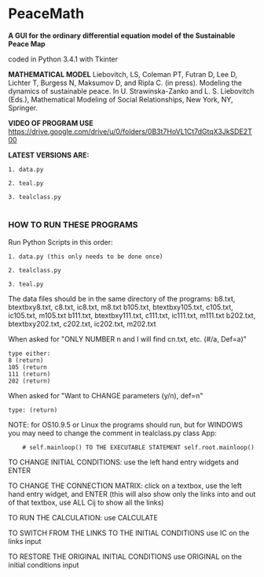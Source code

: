 # PeaceMath
**A GUI for the ordinary differential equation model of the Sustainable Peace Map**

coded in Python 3.4.1 with Tkinter

**MATHEMATICAL MODEL**
Liebovitch, LS, Coleman PT, Futran D, Lee D, Lichter T, Burgess N, Maksumov D, and Ripla C. (in press). Modeling the dynamics of sustainable peace. In U. Strawinska-Zanko and L. S. Liebovitch (Eds.), Mathematical Modeling of Social Relationships, New York, NY, Springer.

**VIDEO OF PROGRAM USE**
https://drive.google.com/drive/u/0/folders/0B3t7HoVL1Ct7dGtqX3JkSDE2T00

**LATEST VERSIONS ARE:**
	
	1. data.py
	
	2. teal.py
	
	3. tealclass.py

#
### HOW TO RUN THESE PROGRAMS


Run Python Scripts in this order:

	1. data.py (this only needs to be done once)

	2. tealclass.py

	3. teal.py

The data files should be in the same directory of the programs:
  b8.txt, btextbxy8.txt, c8.txt, ic8.txt, m8.txt
  b105.txt, btextbxy105.txt, c105.txt, ic105.txt, m105.txt
  b111.txt, btextbxy111.txt, c111.txt, ic111.txt, m111.txt
  b202.txt, btextbxy202.txt, c202.txt, ic202.txt, m202.txt

When asked for "ONLY NUMBER n and I will find cn.txt, etc. (#/a, Def=a)"

	type either:
	8 (return)
	105 (return
	111 (return)
	202 (return)

When asked for "Want to CHANGE parameters (y/n), def=n"
	
	type: (return)


NOTE: for OS10.9.5 or Linux the programs should run, but for WINDOWS you may need to change the comment in tealclass.py class App: 

        # self.mainloop() TO THE EXECUTABLE STATEMENT self.root.mainloop()
	
	
TO CHANGE INITIAL CONDITIONS: use the left hand entry widgets and ENTER

TO CHANGE THE CONNECTION MATRIX: click on a textbox, use the left hand entry widget, and ENTER (this will also show only the links into and out of that textbox, use ALL Cij to show all the links)

TO RUN THE CALCULATION: use CALCULATE

TO SWITCH FROM THE LINKS TO THE INITIAL CONDITIONS use IC on the links input

TO RESTORE THE ORIGINAL INITIAL CONDITIONS use ORIGINAL on the initial conditions input
	
